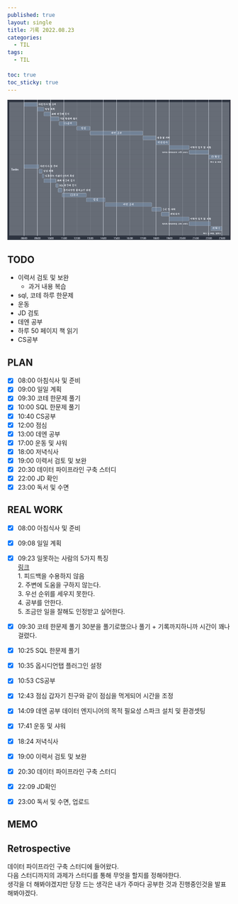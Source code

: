 ```yaml
---
published: true
layout: single
title: 기록 2022.08.23
categories:
  - TIL
tags:
  - TIL

toc: true
toc_sticky: true
---
```



![](https://raw.githubusercontent.com/Cloudblack/Forpicture/image//img/20220823234001.png)

## TODO
- 이력서 검토 및 보완
  - 과거 내용 복습
- sql, 코테 하루 한문제
- 운동
- JD 검토 
- 데엔 공부
- 하루 50 페이지 책 읽기
- CS공부

## PLAN
- [x] 08:00 아침식사 및 준비
- [x] 09:00 일일 계획
- [x] 09:30 코테 한문제 풀기
- [x] 10:00 SQL 한문제 풀기
- [x] 10:40 CS공부
- [x] 12:00 점심
- [x] 13:00 데엔 공부
- [x] 17:00 운동 및 샤워
- [x] 18:00 저녁식사
- [x] 19:00 이력서 검토 및 보완
- [x] 20:30 데이터 파이프라인 구축 스터디
- [x] 22:00 JD 확인
- [x] 23:00 독서 및 수면

## REAL WORK
- [x] 08:00 아침식사 및 준비
- [x] 09:08 일일 계획
- [x] 09:23 일못하는 사람의 5가지 특징  
      [링크](https://www.youtube.com/watch?v=Bfr4ZSlQVWw)  
      1. 피드백을 수용하지 않음  
      2. 주변에 도움을 구하지 않는다.  
      3. 우선 순위를 세우지 못한다.  
      4. 공부를 안한다.  
      5. 조금만 일을 잘해도 인정받고 싶어한다.  
- [x] 09:30 코테 한문제 풀기
      30분을 풀기로했으나 풀기 + 기록까지하니까 시간이 꽤나 걸렸다.
- [x] 10:25 SQL 한문제 풀기
- [x] 10:35 옵시디언탭 플러그인 설정
- [x] 10:53 CS공부
- [x] 12:43 점심
	갑자기 친구와 같이 점심을 먹게되어 시간을 조정
- [x] 14:09 데엔 공부
      데이터 엔지니어의 목적 필요성
      스파크 설치 및 환경셋팅
- [x] 17:41 운동 및 샤워
- [x] 18:24 저녁식사
- [x] 19:00 이력서 검토 및 보완
- [x] 20:30 데이터 파이프라인 구축 스터디
- [x] 22:09 JD확인
- [x] 23:00 독서 및 수면, 업로드


## MEMO


## Retrospective
데이터 파이프라인 구축 스터디에 들어왔다.  
다음 스터디까지의 과제가 스터디를 통해 무엇을 할지를 정해야한다.  
생각을 더 해봐야겠지만 당장 드는 생각은 내가 주마다 공부한 것과 진행중인것을 발표해봐야겠다.
